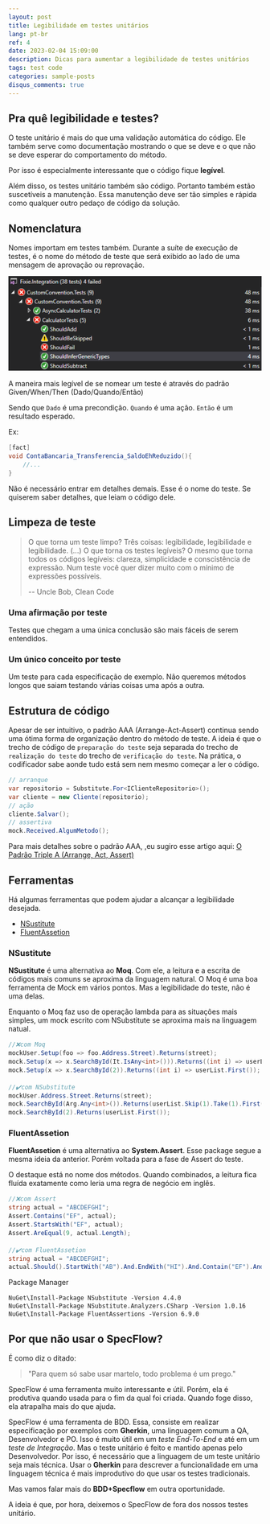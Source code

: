 ```yaml
---
layout: post
title: Legibilidade em testes unitários
lang: pt-br
ref: 4
date: 2023-02-04 15:09:00
description: Dicas para aumentar a legibilidade de testes unitários
tags: test code
categories: sample-posts
disqus_comments: true
---
```


## Pra quê legibilidade e testes?

O teste unitário é mais do que uma validação automática do código. Ele também serve como documentação mostrando o que se deve e o que não se deve esperar do comportamento do método.

Por isso é especialmente interessante que o código fique **legível**.

Além disso, os testes unitário também são código. Portanto também estão suscetíveis a manutenção. Essa manutenção deve ser tão simples e rápida como qualquer outro pedaço de código da solução.


## Nomenclatura
Nomes importam em testes também.
Durante a suíte de execução de testes, é o nome do método de teste que será exibido ao lado de uma mensagem de aprovação ou reprovação.

 ![Suíte de Tests](/assets/img/2023-02-04-legibilidade-em-testes/execution_suit_tests.png)

A maneira mais legível de se nomear um teste é através do padrão Given/When/Then (Dado/Quando/Então)

Sendo que 
`Dado` é uma precondição.
`Quando` é uma ação.
`Então` é um resultado esperado.

Ex:
```c#
[fact]
void ContaBancaria_Transferencia_SaldoEhReduzido(){
    //...
}
```

Não é necessário entrar em detalhes demais. Esse é o nome do teste. Se quiserem saber detalhes, que leiam o código dele.

## Limpeza de teste

> O que torna um teste limpo? Três coisas: legibilidade, legibilidade e legibilidade. (...) O que torna os testes legíveis? O mesmo que torna todos os códigos legíveis: clareza, simplicidade e conscistência de expressão. Num teste você quer dizer muito com o mínimo de expressões possíveis.  
>  
> -- Uncle Bob, Clean Code

### Uma afirmação por teste
Testes que chegam a uma única conclusão são mais fáceis de serem entendidos.

### Um único conceito por teste
Um teste para cada especificação de exemplo. Não queremos métodos longos que saiam testando várias coisas uma após a outra.



## Estrutura de código
Apesar de ser intuitivo, o padrão AAA (Arrange-Act-Assert) continua sendo uma ótima forma de organização dentro do método de teste.
A ideia é que o trecho de código de `preparação do teste` seja separada do trecho de `realização do teste` do trecho de `verificação do teste`.
Na prática, o codificador sabe aonde tudo está sem nem mesmo começar a ler o código.

```c#
// arranque
var repositorio = Substitute.For<IClienteRepositorio>();
var cliente = new Cliente(repositorio);
// ação
cliente.Salvar();
// assertiva
mock.Received.AlgumMetodo();
```

Para mais detalhes sobre o padrão AAA, ,eu sugiro esse artigo aqui: <a href="https://medium.com/@pablodarde/o-padr%C3%A3o-triple-a-arrange-act-assert-741e2a94cf88">O Padrão Triple A (Arrange, Act, Assert)</a>


## Ferramentas

Há algumas ferramentas que podem ajudar a alcançar a legibilidade desejada.

- <a href="https://www.nuget.org/packages/NSubstitute">NSustitute</a>
- <a href="https://www.nuget.org/packages/FluentAssertions">FluentAssetion</a>

### NSustitute
**NSustitute** é uma alternativa ao **Moq**. 
Com ele, a leitura e a escrita de códigos mais comuns se aproxima da linguagem natural. O Moq é uma boa ferramenta de Mock em vários pontos. Mas a legibilidade do teste, não é uma delas.

Enquanto o Moq faz uso de operação lambda para as situações mais simples, um mock escrito com NSubstitute se aproxima mais na linguagem natual.

```c#
//❌com Moq
mockUser.Setup(foo => foo.Address.Street).Returns(street);
mock.Setup(x => x.SearchById(It.IsAny<int>())).Returns((int i) => userList.Skip(1).Take(1).First());
mock.Setup(x => x.SearchById(2)).Returns((int i) => userList.First());

//✔️com NSubstitute
mockUser.Address.Street.Returns(street);
mock.SearchById(Arg.Any<int>()).Returns(userList.Skip(1).Take(1).First());
mock.SearchById(2).Returns(userList.First());
```

### FluentAssetion
**FluentAssetion** é uma alternativa ao **System.Assert**. 
Esse package segue a mesma ideia da anterior. Porém voltada para a fase de Assert do teste.

O destaque está no nome dos métodos. Quando combinados, a leitura fica fluída exatamente como leria uma regra de negócio em inglês.

```c#
//❌com Assert
string actual = "ABCDEFGHI";
Assert.Contains("EF", actual);
Assert.StartsWith("EF", actual);
Assert.AreEqual(9, actual.Length);

//✔️com FluentAssetion
string actual = "ABCDEFGHI";
actual.Should().StartWith("AB").And.EndWith("HI").And.Contain("EF").And.HaveLength(9);
```


Package Manager
```
NuGet\Install-Package NSubstitute -Version 4.4.0
NuGet\Install-Package NSubstitute.Analyzers.CSharp -Version 1.0.16
NuGet\Install-Package FluentAssertions -Version 6.9.0

```

## Por que não usar o SpecFlow?

É como diz o ditado:
>"Para quem só sabe usar martelo, todo problema é um prego."

SpecFlow é uma ferramenta muito interessante e útil.
Porém, ela é produtiva quando usada para o fim da qual foi criada. Quando foge disso, ela atrapalha mais do que ajuda.

SpecFlow é uma ferramenta de BDD. Essa, consiste em realizar especificação por exemplos com **Gherkin**, uma linguagem comum a QA, Desenvolvedor e PO. Isso é muito útil em um *teste End-To-End* e até em um *teste de Integração*. Mas o teste unitário é feito e mantido apenas pelo Desenvolvedor. Por isso, é necessário que a linguagem de um teste unitário seja mais técnica. Usar o **Gherkin** para descrever a funcionalidade em uma linguagem técnica é mais improdutivo do que usar os testes tradicionais.

Mas vamos falar mais do **BDD+Specflow** em outra oportunidade.

A ideia é que, por hora, deixemos o SpecFlow de fora dos nossos testes unitário.















